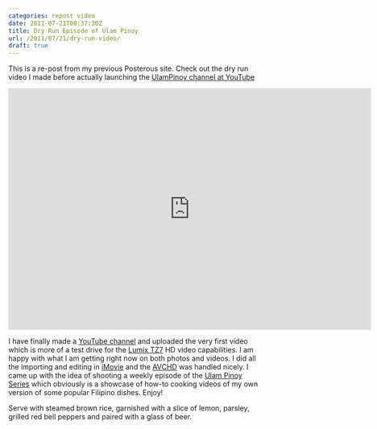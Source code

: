 ```yaml
---
categories: repost video
date: 2011-07-21T00:37:30Z
title: Dry Run Episode of Ulam Pinoy
url: /2011/07/21/dry-run-video/
draft: true
---
```


This is a re-post from my previous Posterous site. Check out the dry run video I made before actually launching the [UlamPinoy channel at YouTube][5]

<iframe src="http://www.youtube.com/embed/LIyRxc1d5qw?wmode=opaque" frameborder="0" width="720" height="480"></iframe>

I have finally made a [YouTube channel][1] and uploaded the very first video which is more of a test drive for the [Lumix TZ7][2] HD video capabilities. I am happy with what I am getting right now on both photos and videos. I did all the importing and editing in [iMovie][3] and the [AVCHD][4] was handled nicely. I came up with the idea of shooting a weekly episode of the [Ulam Pinoy Series][1] which obviously is a showcase of how-to cooking videos of my own version of some popular Filipino dishes. Enjoy!

Serve with steamed brown rice, garnished with a slice of lemon, parsley, grilled red bell peppers and paired with a glass of beer.

[1]:http://www.youtube.com/pixeleden
[2]:http://www.panasonic.co.uk/html/en_GB/Products/LUMIX+Digital+Cameras/Overview/LUMIX+TZ7+-+Some+things+are+unexpected/2379650/index.html
[3]:http://www.apple.com/ilife/imovie/
[4]:http://en.wikipedia.org/wiki/AVCHD
[5]:https://www.youtube.com/user/ulampinoy
